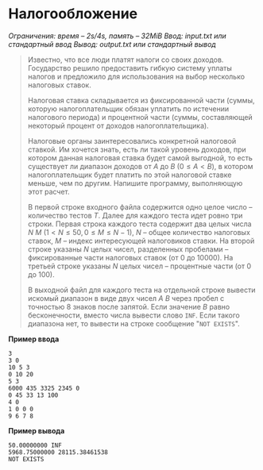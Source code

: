 # Налогообложение

*Ограничения: время – 2s/4s, память – 32MiB Ввод: input.txt или стандартный ввод Вывод: output.txt или стандартный вывод*

> Известно, что все люди платят налоги со своих доходов. Государство решило предоставить гибкую систему уплаты налогов и предложило для использования на выбор несколько налоговых ставок.
>
> Налоговая ставка складывается из фиксированной части (суммы, которую налогоплательщик обязан уплатить по истечении налогового периода) и процентной части (суммы, составляющей некоторый процент от доходов налогоплательщика).
>
> Налоговые органы заинтересовались конкретной налоговой ставкой. Им хочется знать, есть ли такой уровень доходов, при котором данная налоговая ставка будет самой выгодной, то есть существует ли диапазон доходов от $A$ до $B$ $(0 ≤ A < B)$, в котором налогоплательщик будет платить по этой налоговой ставке меньше, чем по другим. Напишите программу, выполняющую этот расчет.
>
> В первой строке входного файла содержится одно целое число – количество тестов $T$. Далее для каждого теста идет ровно три строки. Первая строка каждого теста содержит два целых числа $N$ $M$ $(1 < N ≤ 50, 0 ≤ M ≤ N−1)$, $N$ – общее количество налоговых ставок, $M$ – индекс интересующей налоговиков ставки. На второй строке указаны $N$ целых чисел, разделенных пробелами – фиксированные части налоговых ставок (от 0 до 10000). На третьей строке указаны $N$ целых чисел – процентные части (от 0 до 100).
>
> В выходной файл для каждого теста на отдельной строке вывести искомый диапазон в виде двух чисел $A$ $B$ через пробел с точностью 8 знаков после запятой. Если значение $B$ равно бесконечности, вместо числа вывести слово `INF`. Если такого диапазона нет, то вывести на строке сообщение "`NOT EXISTS`".

**Пример ввода**
```
3
3 0
10 5 3
0 10 20
5 3
6000 435 3325 2345 0
0 45 33 13 100
4 0
1 0 0 0
9 6 7 8
```
**Пример вывода**
```
50.00000000 INF
5968.75000000 28115.38461538
NOT EXISTS
```
